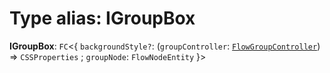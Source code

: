 # Type alias: IGroupBox

**IGroupBox**: `FC`<{ `backgroundStyle?`: (`groupController`: [`FlowGroupController`](/auto-docs/group-plugin/classes/FlowGroupController.md)) => `CSSProperties` ; `groupNode`: `FlowNodeEntity`  }>
